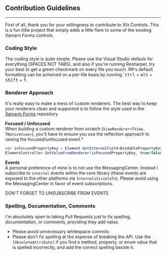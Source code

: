 ## Contribution Guidelines

-----

First of all, thank you for your willingness to contribute to Xfx.Controls. This is a fun little project that simply adds a little flare to some of the existing Xamarn Forms controls.

### Coding Style

The coding style is quite simple. Please use the Visual Studio defauls for everything (SPACES NOT TABS), and also if you're running Resharper, try your best to get a green checkmark on every file you touch. R#'s default formatting can be acheived on a per-file basis by running `<kbd>ctrl</kbd> + <kbd>alt</kbd> + <kbd>shift</kbd> + <kbd>f</kbd>.

### Renderer Approach

It's really easy to make a mess of custom renderers. The best way to keep your renderers clean and supported is to follow the style used in the [Xamarin.Forms](https://github.com/Xamarin/Xamarin.Forms) repository.

**Focused / Unfocused**  
When building a custom renderer from scratch (`ViewRenderer<TView, TNativeView>`), you'll have to ensure you use the reflection approach to raising the focused/unfocused event.*

```csharp
var isFocusedPropertyKey = Element.GetInternalField<BindablePropertyKey>("IsFocusedPropertyKey");
ElementController.SetValueFromRenderer(isFocusedPropertyKey, true/false);
``` 

**Events**  
A personal preference of mine is to not use the MessagingCenter. Instead I subscribe to `internal` events within the core library (these events are exposed to the other platforms via `InternalsVisibleTo`).
Please avoid using the MessagingCenter in favor of event subscriptions.

DON'T FORGET TO UNSUBSCRIBE FROM EVENTS

### Spelling, Documentation, Comments

I'm absolutely open to taking Pull Requests just to fix spelling, documentation, or comments, providing they add value. 

 - Please avoid unnecessary whitespace commits
 - Please don't fix spelling at the expense of breaking the API. Use the `[ObsoleteAttribute]` if you find a method, property, or enum value that is spelled incorrectly, and add the correct spelling beside it.